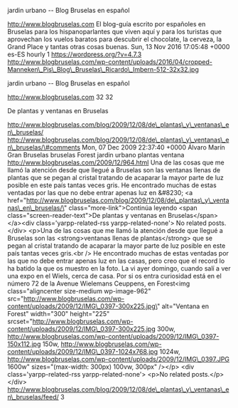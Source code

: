 jardin urbano -- Blog Bruselas en español

http://www.blogbruselas.com El blog-guía escrito por españoles en
Bruselas para los hispanoparlantes que viven aquí y para los turistas
que aprovechan los vuelos baratos para descubrir el chocolate, la
cerveza, la Grand Place y tantas otras cosas buenas. Sun, 13 Nov 2016
17:05:48 +0000 es-ES hourly 1 https://wordpress.org/?v=4.7.3
http://www.blogbruselas.com/wp-content/uploads/2016/04/cropped-Manneken\_Pis\_Blog\_Bruselas\_Ricardo\_Imbern-512-32x32.jpg

jardin urbano -- Blog Bruselas en español

http://www.blogbruselas.com 32 32

De plantas y ventanas en Bruselas

http://www.blogbruselas.com/blog/2009/12/08/de\_plantas\_y\_ventanas\_en\_bruselas/
http://www.blogbruselas.com/blog/2009/12/08/de\_plantas\_y\_ventanas\_en\_bruselas/\#comments
Mon, 07 Dec 2009 22:37:40 +0000 Álvaro Marín Gran Bruselas bruselas
Forest jardin urbano plantas ventana
http://www.blogbruselas.com/2009/12/964.html Una de las cosas que me
llamó la atención desde que llegué a Bruselas son las ventanas llenas de
plantas que se pegan al cristal tratando de acaparar la mayor parte de
luz posible en este país tantas veces gris. He encontrado muchas de
estas ventadas por las que no debe entrar apenas luz en &\#8230; \<a
href=\"http://www.blogbruselas.com/blog/2009/12/08/de\_plantas\_y\_ventanas\_en\_bruselas/\"
class=\"more-link\"\>Continúa leyendo \<span
class=\"screen-reader-text\"\>De plantas y ventanas en
Bruselas\</span\>\</a\>\<div class=\'yarpp-related-rss
yarpp-related-none\'\> No related posts. \</div\> \<p\>Una de las cosas
que me llamó la atención desde que llegué a Bruselas son las
\<strong\>ventanas llenas de plantas\</strong\> que se pegan al cristal
tratando de acaparar la mayor parte de luz posible en este país tantas
veces gris.\<br /\> He encontrado muchas de estas ventadas por las que
no debe entrar apenas luz en las casas, pero creo que el record lo ha
batido la que os muestro en la foto. La vi ayer domingo, cuando salí a
ver una expo en el Wiels, cerca de casa. Por si os entra curiosidad está
en el número 72 de la Avenue Wielemans Ceuppens, en Forest\<img
class=\"aligncenter size-medium wp-image-962\"
src=\"http://www.blogbruselas.com/wp-content/uploads/2009/12/IMG\_0397-300x225.jpg\"
alt=\"Ventana en Forest\" width=\"300\" height=\"225\"
srcset=\"http://www.blogbruselas.com/wp-content/uploads/2009/12/IMG\_0397-300x225.jpg
300w,
http://www.blogbruselas.com/wp-content/uploads/2009/12/IMG\_0397-150x112.jpg
150w,
http://www.blogbruselas.com/wp-content/uploads/2009/12/IMG\_0397-1024x768.jpg
1024w,
http://www.blogbruselas.com/wp-content/uploads/2009/12/IMG\_0397.JPG
1600w\" sizes=\"(max-width: 300px) 100vw, 300px\" /\>\</p\> \<div
class=\'yarpp-related-rss yarpp-related-none\'\> \<p\>No related
posts.\</p\> \</div\>
http://www.blogbruselas.com/blog/2009/12/08/de\_plantas\_y\_ventanas\_en\_bruselas/feed/
3
